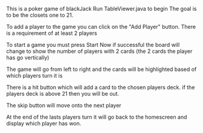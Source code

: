 This is a poker game of blackJack
Run TableViewer.java to begin
The goal is to be the closets one to 21.

To add a player to the game you can click on the "Add Player" button. There is a requirement of at least 2 players

To start a game you must press Start Now
if successful the board will change to show the number of players with 2 cards
(the 2 cards the player has go vertically)

The game will go from left to right and the cards will be highlighted based of which players turn it is

There is a hit button which will add a card to the chosen players deck. if the players deck is above 21 then you will be out.

The skip button will move onto the next player

At the end of the lasts players turn it will go back to the homescreen and display which player has won.

